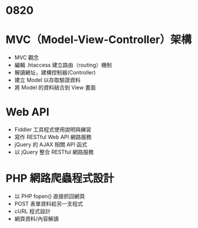 # 0820
# MVC（Model-View-Controller）架構
- MVC 觀念
- 編輯 .htaccess 建立路由（routing）機制
- 解讀網址，建構控制器(Controller)
- 建立 Model 以存取驗證資料
- 將 Model 的資料結合到 View 畫面

# Web API
- Fiddler 工具程式使用說明與練習
- 寫作 RESTful Web API 網路服務
- jQuery 的 AJAX 相關 API 函式
- 以 jQuery 整合 RESTful 網路服務

# PHP 網路爬蟲程式設計
- 以 PHP fopen() 直接抓回網頁
- POST 表單資料給另一支程式
- cURL 程式設計
- 網頁資料/內容解讀
